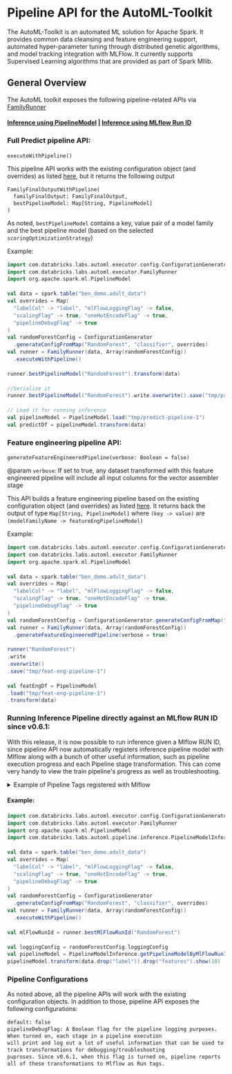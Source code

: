 # Pipeline API for the AutoML-Toolkit 

The AutoML-Toolkit is an automated ML solution for Apache Spark.  It provides common data cleansing and feature 
engineering support, automated hyper-parameter tuning through distributed genetic algorithms, and model tracking 
integration with MLFlow.  It currently supports Supervised Learning algorithms that are provided as part of Spark Mllib.

## General Overview

The AutoML toolkit exposes the following pipeline-related APIs via [FamilyRunner](src/main/scala/com/databricks/labs/automl/executor/FamilyRunner.scala)

#### [Inference using PipelineModel](#full-predict-pipeline-api) |  [Inference using MLflow Run ID](#running-inference-pipeline-directly-against-an-mlflow-run-id-since-v061)

### Full Predict pipeline API:
```text
executeWithPipeline()
```
This pipeline API works with the existing configuration object (and overrides) as listed [here](APIDOCS.md), 
but it returns the following output
```text
FamilyFinalOutputWithPipeline(
  familyFinalOutput: FamilyFinalOutput,
  bestPipelineModel: Map[String, PipelineModel]
)
```
As noted, ```bestPipelineModel``` contains a key, value pair of a model family 
and the best pipeline model (based on the selected ```scoringOptimizationStrategy```)

Example:
```scala
import com.databricks.labs.automl.executor.config.ConfigurationGenerator
import com.databricks.labs.automl.executor.FamilyRunner
import org.apache.spark.ml.PipelineModel

val data = spark.table("ben_demo.adult_data")
val overrides = Map(
  "labelCol" -> "label", "mlFlowLoggingFlag" -> false,
  "scalingFlag" -> true, "oneHotEncodeFlag" -> true,
  "pipelineDebugFlag" -> true
)
val randomForestConfig = ConfigurationGenerator
  .generateConfigFromMap("RandomForest", "classifier", overrides)
val runner = FamilyRunner(data, Array(randomForestConfig))
  .executeWithPipeline()

runner.bestPipelineModel("RandomForest").transform(data)

//Serialize it
runner.bestPipelineModel("RandomForest").write.overwrite().save("tmp/predict-pipeline-1")

// Load it for running inference
val pipelineModel = PipelineModel.load("tmp/predict-pipeline-1")
val predictDf = pipelineModel.transform(data)
```

 
### Feature engineering pipeline API:
```text
generateFeatureEngineeredPipeline(verbose: Boolean = false)
```
@param ```verbose```: If set to true, any dataset transformed with this feature engineered pipeline will include all
                      input columns for the vector assembler stage
                      
This API builds a feature engineering pipeline based on the existing configuration object (and overrides) 
as listed [here](APIDOCS.md). It returns back the output of type ```Map[String, PipelineModel]``` where ```(key -> value)``` are
```(modelFamilyName -> featureEngPipelineModel)```

Example:
```scala
import com.databricks.labs.automl.executor.config.ConfigurationGenerator
import com.databricks.labs.automl.executor.FamilyRunner
import org.apache.spark.ml.PipelineModel

val data = spark.table("ben_demo.adult_data")
val overrides = Map(
  "labelCol" -> "label", "mlFlowLoggingFlag" -> false,
  "scalingFlag" -> true, "oneHotEncodeFlag" -> true,
  "pipelineDebugFlag" -> true
)
val randomForestConfig = ConfigurationGenerator.generateConfigFromMap("RandomForest", "classifier", overrides)
val runner = FamilyRunner(data, Array(randomForestConfig))
  .generateFeatureEngineeredPipeline(verbose = true)

runner("RandomForest")
.write
.overwrite()
.save("tmp/feat-eng-pipeline-1")

val featEngDf = PipelineModel
.load("tmp/feat-eng-pipeline-1")
.transform(data)
```

### Running Inference Pipeline directly against an MLflow RUN ID since v0.6.1:
With this release, it is now possible to run inference given a Mlflow RUN ID, 
since pipeline API now automatically registers inference pipeline model with Mlflow along with 
a bunch of other useful information, such as pipeline execution progress and each Pipeline 
stage transformation. This can come very handy to view the train pipeline's progress 
as well as troubleshooting. 

<details>
  <summary>Example of Pipeline Tags registered with Mlflow</summary>
  
  ## Heading
  An example of pipeline tags in Mlflow 
   ![Alt text](images/mlflow-1.png) 
   
  And one of the transformations in a pipeline
   ![Alt text](images/mlflow-2.png) 
</details>
 
#### Example:
```scala
import com.databricks.labs.automl.executor.config.ConfigurationGenerator
import com.databricks.labs.automl.executor.FamilyRunner
import org.apache.spark.ml.PipelineModel
import com.databricks.labs.automl.pipeline.inference.PipelineModelInference

val data = spark.table("ben_demo.adult_data")
val overrides = Map(
  "labelCol" -> "label", "mlFlowLoggingFlag" -> false,
  "scalingFlag" -> true, "oneHotEncodeFlag" -> true,
  "pipelineDebugFlag" -> true
)
val randomForestConfig = ConfigurationGenerator
  .generateConfigFromMap("RandomForest", "classifier", overrides)
val runner = FamilyRunner(data, Array(randomForestConfig))
  .executeWithPipeline()

val mlFlowRunId = runner.bestMlFlowRunId("RandomForest")

val loggingConfig = randomForestConfig.loggingConfig
val pipelineModel = PipelineModelInference.getPipelineModelByMlFlowRunId(mlFlowRunId, loggingConfig)
pipelineModel.transform(data.drop("label")).drop("features").show(10)
```

### Pipeline Configurations
As noted above, all the pipeline APIs will work with the existing configuration objects. In addition to those, pipeline API
exposes the following configurations:

```@text
default: false
pipelineDebugFlag: A Boolean flag for the pipeline logging purposes. When turned on, each stage in a pipeline execution 
will print and log out a lot of useful information that can be used to track transformations for debugging/troubleshooting 
puproses. Since v0.6.1, when this flag is turned on, pipeline reports all of these transformations to Mlflow as Run tags.
```


